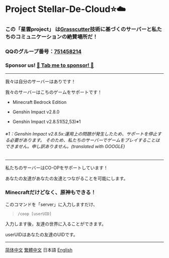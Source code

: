 # Project Stellar-De-Cloud:star::cloud:
### この「星雲project」 は[Grasscutter](https://github.com/Grasscutters/Grasscutter)技術に基づくのサーバーと私たちのコミュニケーションの絶賛場所だ！
### QQのグループ番号：[751458214](https://jq.qq.com/?_wv=1027&k=WcjiTs3p)
### Sponsor us! [ :sparkling_heart: Tab me to sponsor! :sparkling_heart: ](https://github.com/AtlantisaJustied/Stellar-De-Cloud/blob/main/%E6%8D%90%E8%B5%A0%E6%B8%A0%E9%81%93.md)
---
我々は自分のサーバーはありです！

我々のサーバーはこちのゲームをサポートです！

- Minecraft Bedrock Edition 

- Genshin Impact v2.8.0 

- Genshin Impact v2.8.51(52,53)※1 
###### ※1：Genshin Impact v2.8.5x:運用上の問題が発生したため、サポートを停止する必要があります。 そのため、私たちのサーバーでゲームをプレイすることはできません。申し訳ありません。(translated with GOOGLE)
---
私たちのサーバーはCO-OPをサポートしています！

あなたの友達があなたの友達とつながることを可能にします。

### Minecraftだけどなく、原神もできる！
このコマンドを「server」に入力しますだけ、 

> `/coop [userUID]`

入力します後，友達の世界に入ることができます。

userUIDはあなたの友達のUIDです。




---

[简体中文](https://github.com/AtlantisaJustied/Stellar-De-Cloud/blob/main/README-CHS.md)
[繁體中文](https://github.com/AtlantisaJustied/Stellar-De-Cloud/blob/main/README-CHT.md)
日本語
[English](https://github.com/AtlantisaJustied/Stellar-De-Cloud/blob/main/README-ENG.md)

